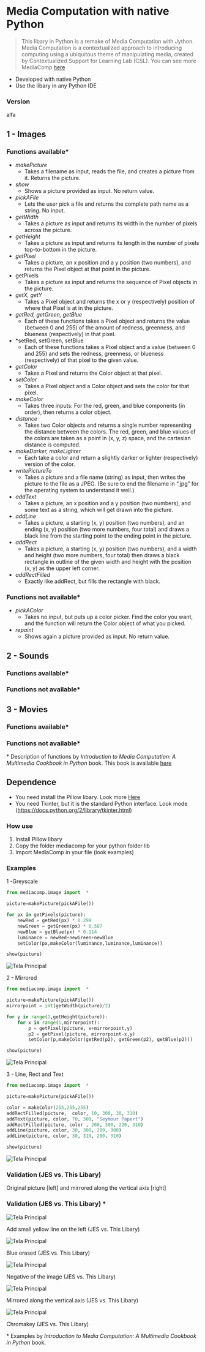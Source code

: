 Media Computation with native Python
=========================

> This libary in Python is a remake of Media Computation with Jython. 
Media Computation is a contextualized approach to introducing computing using a ubiquitous theme of manipulating media, created by Contextualized Support for Learning Lab (CSL). You can see more MediaComp [here](http://coweb.cc.gatech.edu/mediaComp-teach/ "Home page of MediaComp") 

* Developed with native Python
* Use the libary in any Python IDE

### Version
alfa

## 1 - Images
### Functions available*
- *makePicture* 
	-  Takes a filename as input, reads the file, and creates a picture from it. Returns the picture.
- *show* 
	- Shows a picture provided as input. No return value.
- *pickAFile* 
	- Lets the user pick a file and returns the complete
path name as a string. No input.
- *getWidth* 
	- Takes a picture as input and returns its width in the number of pixels across the picture.
- *getHeight* 
	-  Takes a picture as input and returns its length in the number of pixels top-to-bottom in the picture.
- *getPixel* 
	- Takes a picture, an x position and a y position (two numbers), and returns the Pixel object at that point in the picture.
- getPixels 
	-  Takes a picture as input and returns the sequence of Pixel objects in the picture.
- *getX, getY* 
	-  Takes a Pixel object and returns the x or y (respectively) position of where that Pixel is at in the picture.
- *getRed, getGreen, getBlue* 
	- Each of these functions takes a Pixel object and returns the value (between 0 and 255) of the amount of redness, greenness, and blueness (respectively) in that pixel.
- *setRed, setGreen, setBlue
	- Each of these functions takes a Pixel object and a value (between 0 and 255) and sets the redness, greenness, or blueness (respectively) of that pixel to the given value.
- *getColor* 
	- Takes a Pixel and returns the Color object at that pixel.
- *setColor* 
	- Takes a Pixel object and a Color object and sets the color for that pixel.
- *makeColor*
	- Takes three inputs: For the red, green, and blue components (in order), then returns a color object.
- *distance* 
	- Takes two Color objects and returns a single number representing the distance between the colors. The red, green, and blue values of the colors are taken as a point in (x, y, z) space, and the cartesian distance is computed.
- *makeDarker, makeLighter* 
	- Each take a color and return a slightly darker or lighter (respectively) version of the color.
- *writePictureTo*
	- Takes a picture and a file name (string) as input, then writes the picture to the file as a JPEG. (Be sure to end the filename in “.jpg” for the operating system to understand it well.)
- *addText*
	- Takes a picture, an x position and a y position (two numbers), and some text as a string, which will get drawn into the picture.
- *addLine*
	- Takes a picture, a starting (x, y) position (two numbers), and an ending (x, y) position (two more numbers, four total) and draws a black line from the starting point to the ending point in the picture.
- *addRect*
	- Takes a picture, a starting (x, y) position (two numbers), and a width and height (two more numbers, four total) then draws a black rectangle in outline of the given width and height with the position (x, y) as the upper left corner.
- *addRectFilled*
	- Exactly like addRect, but fills the rectangle with black.

### Functions not available*
- *pickAColor* 
	- Takes no input, but puts up a color picker. Find the color you want, and the function will return the Color object of what you picked.
- *repaint* 
	- Shows again a picture provided as input. No return value.


## 2 - Sounds
### Functions available*
### Functions not available*


## 3 - Movies
### Functions available*
### Functions not available*

\* Description of functions by *Introduction to Media Computation:
A Multimedia Cookbook in Python* book. This book is available [here](http://coweb.cc.gatech.edu/mediaComp-plan/uploads/26/book-Sp2003.pdf "Introduction to Media Computation book")

## Dependence

* You need install the Pillow libary. Look more [Here](http://pillow.readthedocs.io/en/3.0.x/installation.html "Installation of Pillow")
* You need Tkinter, but it is the standard Python interface. Look mode (https://docs.python.org/2/library/tkinter.html)

### How use

1. Install Pillow libary
2. Copy the folder mediacomp for your python folder lib
3. Import MediaComp in your file (look examples)


### Examples

1 -Greyscale

```python
from mediacomp.image import  *

picture=makePicture(pickAFile())

for px in getPixels(picture): 
	newRed = getRed(px) * 0.299
	newGreen = getGreen(px) * 0.587
	newBlue = getBlue(px) * 0.114
	luminance = newRed+newGreen+newBlue
	setColor(px,makeColor(luminance,luminance,luminance))

show(picture)
```

![Tela Principal](https://github.com/LuisAraujo/MediaCompPython/blob/master/images/papertGS.png "Original picture [left] and converted to greyscale[right]")

2 - Mirrored

```python
from mediacomp.image import  *

picture=makePicture(pickAFile())
mirrorpoint = int(getWidth(picture)/2)

for y in range(1,getHeight(picture)):
	for x in range(1,mirrorpoint):
		p = getPixel(picture, x+mirrorpoint,y)
		p2 = getPixel(picture, mirrorpoint-x,y)
		setColor(p,makeColor(getRed(p2), getGreen(p2), getBlue(p2)))

show(picture)
```

![Tela Principal](https://github.com/LuisAraujo/MediaCompPython/blob/master/images/papertMir.png "Original picture [left] and mirrored along the vertical axis [right]")

3 - Line, Rect and Text

```python
from mediacomp.image import  *

picture=makePicture(pickAFile())

color = makeColor(255,255,255)
addRectFilled(picture,  color, 10, 300, 30, 310)
addText(picture, color, 70, 300, "Seymour Papert")
addRectFilled(picture, color , 200, 300, 220, 310)
addLine(picture, color, 30, 300, 200, 300)
addLine(picture, color, 30, 310, 200, 310)

show(picture)

```
![Tela Principal](https://github.com/LuisAraujo/MediaCompPython/blob/master/images/papertTxt.png "Original picture [left] and converted to greyscale[right]")

### Validation (JES vs. This Libary)

Original picture [left] and mirrored along the vertical axis [right]

### Validation (JES vs. This Libary) *

![Tela Principal](https://github.com/LuisAraujo/MediaCompPython/blob/master/images/barbaraLineYellow.png "Add small yellow line on the left")

Add small yellow line on the left (JES vs. This Libary)

![Tela Principal](https://github.com/LuisAraujo/MediaCompPython/blob/master/images/barbaraReduceBlue.png "Blue erased")

Blue erased (JES vs. This Libary)

![Tela Principal](https://github.com/LuisAraujo/MediaCompPython/blob/master/images/barbaraNegative.png "Negative of the image")

Negative of the image (JES vs. This Libary)

![Tela Principal](https://github.com/LuisAraujo/MediaCompPython/blob/master/images/Santa.png "Mirrored along the vertical axis")

Mirrored along the vertical axis (JES vs. This Libary)


![Tela Principal](https://github.com/LuisAraujo/MediaCompPython/blob/master/images/chromakey.png "Mirrored along the vertical axis")

Chromakey (JES vs. This Libary)

\* Examples by *Introduction to Media Computation: A Multimedia Cookbook in Python* book.